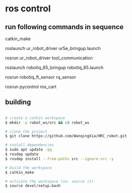 # ros control


## run following commands in sequence
catkin_make

roslaunch ur_robot_driver ur5e_bringup.launch

rosrun ur_robot_driver tool_communication

roslaunch robotiq_85_bringup robotiq_85.launch

rosrun robotiq_ft_sensor rq_sensor

rosrun pycontrol ros_cart


## building
```bash

# create a catkin workspace
$ mkdir -p robot_ws/src && cd robot_ws

# clone the project
$ git clone https://github.com/WanqingXia/HRC_robot.git

# install dependencies
$ sudo apt update -qq
$ rosdep update
$ rosdep install --from-paths src --ignore-src -y

# build the workspace
$ catkin_make

# activate the workspace (ie: source it)
$ source devel/setup.bash
```
